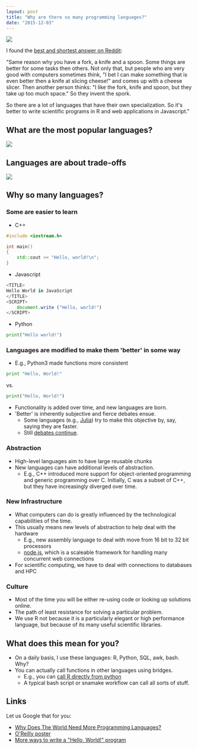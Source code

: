 ```yaml
---
layout: post
title: "Why are there so many programming languages?"
date: "2015-12-03"
---
```


![](http://xrds.acm.org/images/4833512699_761a3fcc61_b.jpg)

I found the [best and shortest answer on Reddit](https://www.reddit.com/r/explainlikeimfive/comments/1jk4jo/eli5_why_are_there_so_many_programming_languages/):

"Same reason why you have a fork, a knife and a spoon. Some things are better for some tasks then others.
Not only that, but people who are very good with computers sometimes think, "I bet I can make something that is even better then a knife at slicing cheese!" and comes up with a cheese slicer. Then another person thinks: "I like the fork, knife and spoon, but they take up too much space." So they invent the spork.

So there are a lot of languages that have their own specialization. So it's better to write scientific programs in R and web applications in Javascript."

## What are the most popular languages?

![](https://qzprod.files.wordpress.com/2015/04/the-most-used-programming-languages-on-stack-overflow-2013-2014-2015_chartbuilder-1.png?w=640)

## Languages are about trade-offs

![](http://i.stack.imgur.com/OB8ZS.png)

## Why so many languages?

### Some are easier to learn

- C++
```c++
#include <iostream.h>

int main()
{
    std::cout << "Hello, world!\n";
}

```
- Javascript
```js
<TITLE>
Hello World in JavaScript
</TITLE>
<SCRIPT>
    document.write ("Hello, world!")
</SCRIPT>
```
- Python
```python
print("Hello world!")
```

### Languages are modified to make them 'better' in some way

- E.g., Python3 made functions more consistent

```python
print "Hello, World!"
```
vs.
```python
print("Hello, World!")
```

- Functionality is added over time, and new languages are born.
- 'Better' is inherently subjective and fierce debates ensue.
  - Some languages (e.g., [Julia](http://julialang.org/)) try to make this objective by, say, saying they are faster.
  - Still [debates continue](https://matloff.wordpress.com/2014/05/21/r-beats-python-r-beats-julia-anyone-else-wanna-challenge-r/).

### Abstraction
- High-level languages aim to have large reusable chunks
- New languages can have additional levels of abstraction.
  - E.g., C++ introduced more support for object-oriented programming and generic programming over C. Initially, C was a subset of C++, but they have increasingly diverged over time.

### New Infrastructure
- What computers can do is greatly influenced by the technological capabilities of the time.
- This usually means new levels of abstraction to help deal with the hardware
   - E.g., new assembly language to deal with move from 16 bit to 32 bit processors
   - [node.js](https://nodejs.org/en/), which is a scaleable framework for handling many concurrent web connections
- For scientific computing, we have to deal with connections to databases and HPC

### Culture
- Most of the time you will be either re-using code or looking up solutions online.
- The path of least resistance for solving a particular problem.
- We use R not because it is a particularly elegant or high performance language, but because of its many useful scientific libraries.

## What does this mean for you?
- On a daily basis, I use these languages: R, Python, SQL, awk, bash. Why?
- You can actually call functions in other languages using bridges.
  - E.g., you can [call R directly from python](https://sites.google.com/site/aslugsguidetopython/data-analysis/pandas/calling-r-from-python)
  - A typical bash script or snamake workflow can call all sorts of stuff.

## Links

Let us Google that for you:

- [Why Does The World Need More Programming Languages?](http://www.fastcolabs.com/3031443/why-does-the-world-need-more-programming-languages)
- [O'Reilly poster](http://cdn.oreillystatic.com/news/graphics/prog_lang_poster.pdf)
- [More ways to write a "Hello, World!" program](http://www2.latech.edu/~acm/HelloWorld.shtml)
